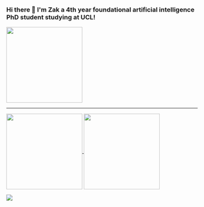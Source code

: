 ### Hi there 👋 I'm Zak a 4th year foundational artificial intelligence PhD student studying at UCL!

<a href="https://github.com/anuraghazra/github-readme-stats">
  <img height=200 src="https://readme-typing-svg.demolab.com/?lines=Eat+Climb+Code+Repeat" />
</a>

---

<a href="https://github.com/anuraghazra/github-readme-stats">
  <img height=200 align="center" src="https://github-readme-stats.vercel.app/api?username=zipy124&?count_private=true&include_all_commits=true&show_icons=true&theme=codeSTACKr" />
</a>
<a href="https://github.com/anuraghazra/convoychat">
  <img height=200 align="center" src="https://github-readme-stats.vercel.app/api/top-langs/?username=zipy124&layout=donut&theme=codeSTACKr" />
</a>

![](https://komarev.com/ghpvc/?username=zipy124)
